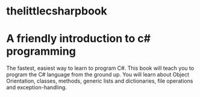 # thelittlecsharpbook
# A friendly introduction to c# programming
The fastest, easiest way to learn to program C#. This book will teach you to program the C# language from the ground up. You will learn about Object Orientation, classes, methods, generic lists and dictionaries, file operations and exception-handling. 
